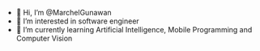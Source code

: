 - 👋 Hi, I’m @MarchelGunawan
- 👀 I’m interested in software engineer
- 🌱 I’m currently learning Artificial Intelligence, Mobile Programming and Computer Vision

<!---
MarchelGunawan/MarchelGunawan is a ✨ special ✨ repository because its `README.md` (this file) appears on your GitHub profile.
You can click the Preview link to take a look at your changes.
--->
